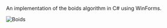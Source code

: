 
An implementation of the boids algorithm in C# using WinForms. 


![Boids](https://user-images.githubusercontent.com/73696735/99927235-520c2400-2d90-11eb-9ba6-62188fcded0c.png)

